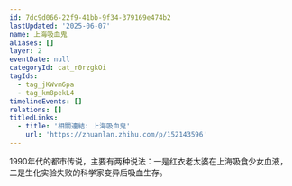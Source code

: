```yaml
---
id: 7dc9d066-22f9-41bb-9f34-379169e474b2
lastUpdated: '2025-06-07'
name: 上海吸血鬼
aliases: []
layer: 2
eventDate: null
categoryId: cat_r0rzgkOi
tagIds:
  - tag_jKWvm6pa
  - tag_km8pekL4
timelineEvents: []
relations: []
titledLinks:
  - title: '相關連結: 上海吸血鬼'
    url: 'https://zhuanlan.zhihu.com/p/152143596'
---
```

1990年代的都市传说，主要有两种说法：一是红衣老太婆在上海吸食少女血液，二是生化实验失败的科学家变异后吸血生存。
